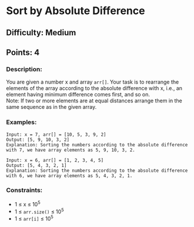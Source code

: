 # Sort by Absolute Difference
## Difficulty: Medium
## Points: 4
### Description:
You are given a number x and array `arr[]`. Your task is to rearrange the elements of the array according to the absolute difference with x, i.e., an element having minimum difference comes first, and so on.  
Note: If two or more elements are at equal distances arrange them in the same sequence as in the given array.

### Examples:
```
Input: x = 7, arr[] = [10, 5, 3, 9, 2]
Output: [5, 9, 10, 3, 2]
Explanation: Sorting the numbers according to the absolute difference with 7, we have array elements as 5, 9, 10, 3, 2.
```
```
Input: x = 6, arr[] = [1, 2, 3, 4, 5]
Output: [5, 4, 3, 2, 1]
Explanation: Sorting the numbers according to the absolute difference with 6, we have array elements as 5, 4, 3, 2, 1.
```

### Constraints:
- 1 ≤ x ≤ 10<sup>5</sup>
- 1 ≤ `arr.size()` ≤ 10<sup>5</sup>
- 1 ≤ `arr[i]` ≤ 10<sup>5</sup>